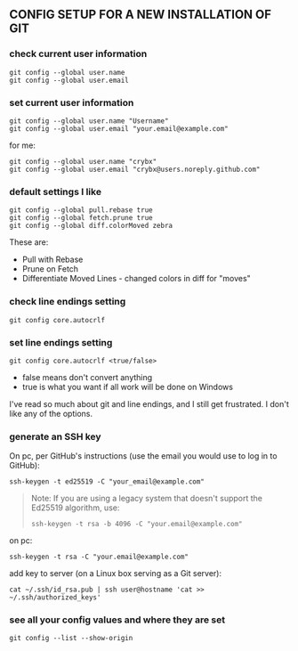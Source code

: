## CONFIG SETUP FOR A NEW INSTALLATION OF GIT

### check current user information

```
git config --global user.name     
git config --global user.email
```

### set current user information

```
git config --global user.name "Username"     
git config --global user.email "your.email@example.com"
```

for me:

```
git config --global user.name "crybx"     
git config --global user.email "crybx@users.noreply.github.com"
```

### default settings I like

```
git config --global pull.rebase true
git config --global fetch.prune true
git config --global diff.colorMoved zebra
```

These are:

- Pull with Rebase
- Prune on Fetch
- Differentiate Moved Lines - changed colors in diff for "moves"

### check line endings setting

`git config core.autocrlf`

### set line endings setting

`git config core.autocrlf <true/false>`

- false means don't convert anything
- true is what you want if all work will be done on Windows

I've read so much about git and line endings, and I still get frustrated. I don't like any of the options. 

### generate an SSH key

On pc, per GitHub's instructions (use the email you would use to log in to GitHub):

`ssh-keygen -t ed25519 -C "your_email@example.com"`

> Note: If you are using a legacy system that doesn't support the Ed25519 algorithm, use:
> 
> `ssh-keygen -t rsa -b 4096 -C "your.email@example.com"`

on pc:

`ssh-keygen -t rsa -C "your.email@example.com"`

add key to server (on a Linux box serving as a Git server):  

`cat ~/.ssh/id_rsa.pub | ssh user@hostname 'cat >> ~/.ssh/authorized_keys'`

### see all your config values and where they are set

`git config --list --show-origin`
